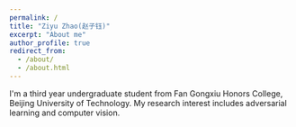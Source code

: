 ```yaml
---
permalink: /
title: "Ziyu Zhao(赵子钰)"
excerpt: "About me"
author_profile: true
redirect_from: 
  - /about/
  - /about.html
---
```

I'm a third year undergraduate student from Fan Gongxiu Honors College, Beijing University of Technology. My research interest includes adversarial learning and computer vision.
